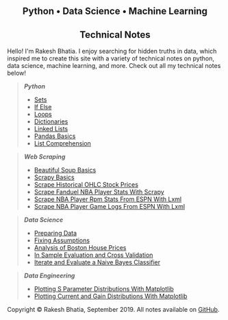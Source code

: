 ## <center>Python • Data Science • Machine Learning</center>
## <center>Technical Notes</center>

Hello! I'm Rakesh Bhatia. I enjoy searching for hidden truths in data, which inspired me to create this site with a variety of technical notes on python, data science, machine learning, and more. Check out all my technical notes below!

> **_Python_**
> - [Sets](https://rakeshbhatia.github.io/notes/content/python/sets)
> - [If Else](https://rakeshbhatia.github.io/notes/content/python/if_else)
> - [Loops](https://rakeshbhatia.github.io/notes/content/python/loops)
> - [Dictionaries](https://rakeshbhatia.github.io/notes/content/python/dictionaries)
> - [Linked Lists](https://rakeshbhatia.github.io/notes/content/python/linked_lists)
> - [Pandas Basics](https://rakeshbhatia.github.io/notes/content/python/pandas_basics)
> - [List Comprehension](https://rakeshbhatia.github.io/notes/content/python/list_comprehension)

> **_Web Scraping_**
> - [Beautiful Soup Basics](https://rakeshbhatia.github.io/notes/content/web_scraping/beautiful_soup_basics)
> - [Scrapy Basics](https://rakeshbhatia.github.io/notes/content/web_scraping/scrapy_basics)
> - [Scrape Historical OHLC Stock Prices](https://rakeshbhatia.github.io/notes/content/web_scraping/scrape_historical_ohlc_stock_prices)
> - [Scrape Fanduel NBA Player Stats With Scrapy](https://rakeshbhatia.github.io/notes/content/web_scraping/scrape_fanduel_nba_player_stats_with_scrapy)
> - [Scrape NBA Player Rpm Stats From ESPN With Lxml](https://rakeshbhatia.github.io/notes/content/web_scraping/scrape_nba_player_rpm_stats_from_espn_with_lxml)
> - [Scrape NBA Player Game Logs From ESPN With Lxml](https://rakeshbhatia.github.io/notes/content/web_scraping/scrape_nba_player_game_logs_from_espn_with_lxml)

> **_Data Science_**
> - [Preparing Data](https://rakeshbhatia.github.io/notes/content/data_science/preparing_data)
> - [Fixing Assumptions](https://rakeshbhatia.github.io/notes/content/data_science/fixing_assumptions)
> - [Analysis of Boston House Prices](https://rakeshbhatia.github.io/notes/content/data_science/analysis_of_boston_house_prices)
> - [In Sample Evaluation and Cross Validation](https://rakeshbhatia.github.io/notes/content/data_science/in_sample_evaluation_and_cross_validation)
> - [Iterate and Evaluate a Naive Bayes Classifier](https://rakeshbhatia.github.io/notes/content/data_science/iterate_and_evaluate_a_naive_bayes_classifier)

> **_Data Engineering_**
> - [Plotting S Parameter Distributions With Matplotlib](https://rakeshbhatia.github.io/notes/content/data_engineering/plotting_s_parameter_distributions_with_matplotlib)
> - [Plotting Current and Gain Distributions With Matplotlib](https://rakeshbhatia.github.io/notes/content/data_engineering/plotting_current_and_gain_distributions_with_matplotlib)

Copyright © Rakesh Bhatia, September 2019. All notes available on [GitHub](https://github.com/rakeshbhatia/notes).
